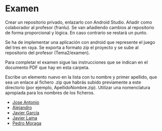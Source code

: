 # Examen

Crear un repositorio privado, enlazarlo con Android Studio. Añadir como colaborador al profesor (franlu). Se van añadiendo cambios al repositorio de forma proporcional y lógica. En caso contrario se restará un punto.

Se ha de implementar una aplicación con android que represente el juego del tres en raya.
Se exporta a formato zip el proyecto y se sube al repositorio del profesor (Tema2/examen).

Para completar el examen sigue las instrucciones que se indican en el documento PDF que hay en esta carpeta.

Escribe un elemento nuevo en la lista con tu nombre y primer apellido, que sea un enlace al fichero .zip que habrás subido previamente a este directorio (por ejemplo, ApellidoNombre.zip). Utilizar una nomenclatura apropiada para los nombres de los ficheros.

* [Jose Antonio](https://github.com/franlu/Programacion-Moviles/blob/main/Tema2/examen/OrellanaJoseAntonio.zip)
* [Alejandro](https://github.com/franlu/Programacion-Moviles/blob/main/Tema2/examen/CondeAlejandro.zip)
* [Javier Garcia](https://github.com/glyaxz/ExamenAndroid/blob/main/GarciaJavier.zip)
* [Javier Lama](https://github.com/javilj03/JavierLama_Examen)
* [Pedro Moraga](https://github.com/franlu/Programacion-Moviles/blob/main/Tema2/examen/MoragaPedro.zip)
